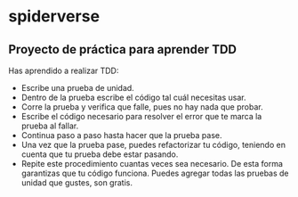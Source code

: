 # spiderverse

## Proyecto de práctica para aprender TDD

Has aprendido a realizar TDD:

- Escribe una prueba de unidad.
- Dentro de la prueba escribe el código tal cuál necesitas usar.
- Corre la prueba y verifica que falle, pues no hay nada que probar.
- Escribe el código necesario para resolver el error que te marca la prueba al fallar.
- Continua paso a paso hasta hacer que la prueba pase.
- Una vez que la prueba pase, puedes refactorizar tu código, teniendo en cuenta que tu prueba debe estar pasando.
- Repite este procedimiento cuantas veces sea necesario. De esta forma garantizas que tu código funciona. Puedes agregar todas las pruebas de unidad que gustes, son gratis.
